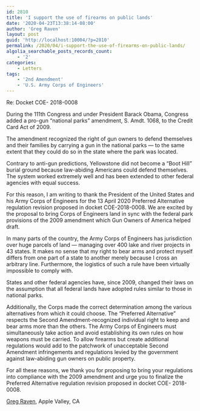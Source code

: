 ```yaml
---
id: 2810
title: 'I support the use of firearms on public lands'
date: '2020-04-23T13:38:14-08:00'
author: 'Greg Raven'
layout: post
guid: 'http://localhost:10004/?p=2810'
permalink: /2020/04/i-support-the-use-of-firearms-on-public-lands/
algolia_searchable_posts_records_count:
    - '2'
categories:
    - Letters
tags:
    - '2nd Amendment'
    - 'U.S. Army Corps of Engineers'
---
```


Re: Docket COE- 2018-0008

During the 111th Congress and under President Barack Obama, Congress added a pro-gun “national parks” amendment, S. Amdt. 1068, to the Credit Card Act of 2009.

The amendment recognized the right of gun owners to defend themselves and their families by carrying a gun in the national parks — to the same extent that they could do so in the state where the park was located.

Contrary to anti-gun predictions, Yellowstone did not become a “Boot Hill” burial ground because law-abiding Americans could defend themselves. The system worked extremely well and has been extended to other federal agencies with equal success.

For this reason, I am writing to thank the President of the United States and his Army Corps of Engineers for the 13 April 2020 Preferred Alternative regulation revision proposed in docket COE-2018-0008. We are excited by the proposal to bring Corps of Engineers land in sync with the federal park provisions of the 2009 amendment which Gun Owners of America helped draft.

In many parts of the country, the Army Corps of Engineers has jurisdiction over huge parcels of land — managing over 400 lake and river projects in 43 states. It makes no sense that my right to bear arms and protect myself differs from one part of a state to another merely because I cross an arbitrary line. Furthermore, the logistics of such a rule have been virtually impossible to comply with.

States and other federal agencies have, since 2009, changed their laws on the assumption that all federal lands have adopted rules similar to those in national parks.

Additionally, the Corps made the correct determination among the various alternatives from which it could choose. The “Preferred Alternative” respects the Second Amendment-recognized individual right to keep and bear arms more than the others. The Army Corps of Engineers must simultaneously take action and avoid establishing its own rules on how weapons must be carried. To allow firearms but create additional regulations would add to the patchwork of unacceptable Second Amendment infringements and regulations levied by the government against law-abiding gun owners on public property.

For all these reasons, we thank you for proposing to bring your regulations into compliance with the 2009 amendment and urge you to finalize the Preferred Alternative regulation revision proposed in docket COE- 2018-0008.

[Greg Raven](https://www.gregraven.org/), Apple Valley, CA